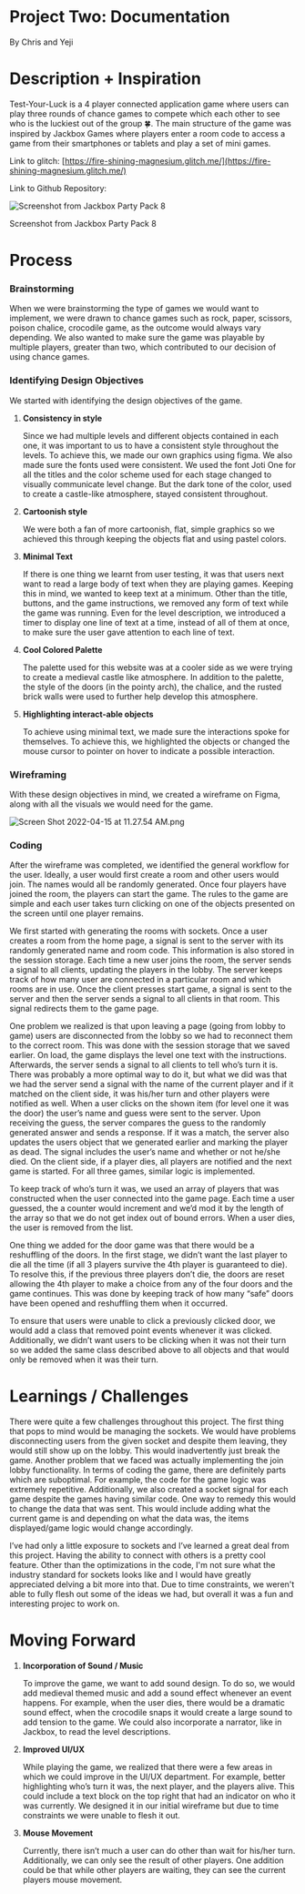 # Project Two: Documentation

By Chris and Yeji

# **Description + Inspiration**

Test-Your-Luck is a 4 player connected application game where users can play three rounds of chance games to compete which each other to see who is the luckiest out of the group 🍀. The main structure of the game was inspired by Jackbox Games where players enter a room code to access a game from their smartphones or tablets and play a set of mini games.

Link to glitch: [https://fire-shining-magnesium.glitch.me/](https://fire-shining-magnesium.glitch.me/)

Link to Github Repository: 

![Screenshot from Jackbox Party Pack 8](https://s3-us-west-2.amazonaws.com/secure.notion-static.com/b2bcf00e-c9f9-447c-a568-54aab639158b/Untitled.png)

Screenshot from Jackbox Party Pack 8

# Process

### Brainstorming

When we were brainstorming the type of games we would want to implement, we were drawn to chance games such as rock, paper, scissors, poison chalice, crocodile game, as the outcome would always vary depending. We also wanted to make sure the game was playable by multiple players, greater than two, which contributed to our decision of using chance games.

### Identifying Design Objectives

We started with identifying the design objectives of the game.

1. **Consistency in style**
    
    Since we had multiple levels and different objects contained in each one, it was important to us to have a consistent style throughout the levels. To achieve this, we made our own graphics using figma. We also made sure the fonts used were consistent. We used the font Joti One for all the titles and the color scheme used for each stage changed to visually communicate level change. But the dark tone of the color, used to create a castle-like atmosphere, stayed consistent throughout. 
    

1. **Cartoonish style**
    
    We were both a fan of more cartoonish, flat, simple graphics so we achieved this through keeping the objects flat and using pastel colors. 
    

1. **Minimal Text**
    
    If there is one thing we learnt from user testing, it was that users next want to read a large body of text when they are playing games. Keeping this in mind, we wanted to keep text at a minimum. Other than the title, buttons, and the game instructions, we removed any form of text while the game was running. Even for the level description, we introduced a timer to display one line of text at a time, instead of all of them at once, to make sure the user gave attention to each line of text. 
    
2. **Cool Colored Palette**
    
    The palette used for this website was at a cooler side as we were trying to create a medieval castle like atmosphere. In addition to the palette, the style of the doors (in the pointy arch), the chalice, and the rusted brick walls were used to further help develop this atmosphere.
    
3. **Highlighting interact-able objects**
    
    To achieve using minimal text, we made sure the interactions spoke for themselves. To achieve this, we highlighted the objects or changed the mouse cursor to pointer on hover to indicate a possible interaction. 
    

### Wireframing

With these design objectives in mind, we created a wireframe on Figma, along with all the visuals we would need for the game.

![Screen Shot 2022-04-15 at 11.27.54 AM.png](https://s3-us-west-2.amazonaws.com/secure.notion-static.com/b2fae382-b80d-47f4-aeb2-98f557109a2c/Screen_Shot_2022-04-15_at_11.27.54_AM.png)

### Coding

After the wireframe was completed, we identified the general workflow for the user. Ideally, a user would first create a room and other users would join. The names would all be randomly generated. Once four players have joined the room, the players can start the game. The rules to the game are simple and each user takes turn clicking on one of the objects presented on the screen until one player remains.  

We first started with generating the rooms with sockets. Once a user creates a room from the home page, a signal is sent to the server with its randomly generated name and room code. This information is also stored in the session storage. Each time a new user joins the room, the server sends a signal to all clients, updating the players in the lobby. The server keeps track of how many user are connected in a particular room and which rooms are in use. Once the client presses start game, a signal is sent to the server and then the server sends a signal to all clients in that room. This signal redirects them to the game page. 

One problem we realized is that upon leaving a page (going from lobby to game) users are disconnected from the lobby so we had to reconnect them to the correct room. This was done with the session storage that we saved earlier. On load, the game displays the level one text with the instructions. Afterwards, the server sends a signal to all clients to tell who’s turn it is. There was probably a more optimal way to do it, but what we did was that we had the server send a signal with the name of the current player and if it matched on the client side, it was his/her turn and other players were notified as well. When a user clicks on the shown item (for level one it was the door) the user’s name and guess were sent to the server. Upon receiving the guess, the server compares the guess to the randomly generated answer and sends a response. If it was a match, the server also updates the users object that we generated earlier and marking the player as dead. The signal includes the user’s name and whether or not he/she died. On the client side, if a player dies, all players are notified and the next game is started.  For all three games, similar logic is implemented. 

To keep track of who’s turn it was, we used an array of players that was constructed when the user connected into the game page. Each time a user guessed, the a counter would increment and we’d mod it by the length of the array so that we do not get index out of bound errors. When a user dies, the user is removed from the list. 

One thing we added for the door game was that there would be a reshuffling of the doors. In the first stage, we didn’t want the last player to die all the time (if all 3 players survive the 4th player is guaranteed to die). To resolve this, if the previous three players don’t die, the doors are reset allowing the 4th player to make a choice from any of the four doors and the game continues. This was done by keeping track of how many “safe” doors have been opened and reshuffling them when it occurred. 

To ensure that users were unable to click a previously clicked door, we would add a class that removed point events whenever it was clicked. Additionally, we didn’t want users to be clicking when it was not their turn so we added the same class described above to all objects and that would only be removed when it was their turn. 

# Learnings / Challenges

There were quite a few challenges throughout this project. The first thing that pops to mind would be managing the sockets. We would have problems disconnecting users from the given socket and despite them leaving, they would still show up on the lobby. This would inadvertently just break the game. Another problem that we faced was actually implementing the join lobby functionality. In terms of coding the game, there are definitely parts which are suboptimal. For example, the code for the game logic was extremely repetitive. Additionally, we also created a socket signal for each game despite the games having similar code. One way to remedy this would to change the data that was sent. This would include adding what the current game is and depending on what the data was, the items displayed/game logic would change accordingly. 

I’ve had only a little exposure to sockets and I’ve learned a great deal from this project. Having the ability to connect with others is a pretty cool feature. Other than the optimizations in the code, I'm not sure what the industry standard for sockets looks like and I would have greatly appreciated delving a bit more into that. Due to time constraints, we weren't able to fully flesh out some of the ideas we had, but overall it was a fun and interesting projec to work on. 


# Moving Forward

1. **Incorporation of Sound / Music**
    
    To improve the game, we want to add sound design. To do so, we would add medieval themed music and add a sound effect whenever an event happens. For example, when the user dies, there would be a dramatic sound effect, when the crocodile snaps it would create a large sound to add tension to the game. We could also incorporate a narrator, like in Jackbox, to read the level descriptions.
    
2. **Improved UI/UX**

	While playing the game, we realized that there were a few areas in which we could improve in the UI/UX department. For example, better highlighting who’s turn it was, the next player, and the players alive. This could include a text block on the top right that had an indicator on who it was currently. We designed it in our initial wireframe but due to time constraints we were unable to flesh it out. 

3. **Mouse Movement**
	
	Currently, there isn’t much a user can do other than wait for his/her turn. Additionally, we can only see the result of other players. One addition could be that while other players are waiting, they can see the current players mouse movement.